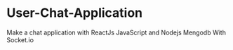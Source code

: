 # User-Chat-Application
Make a chat application with ReactJs JavaScript and Nodejs Mengodb With Socket.io

